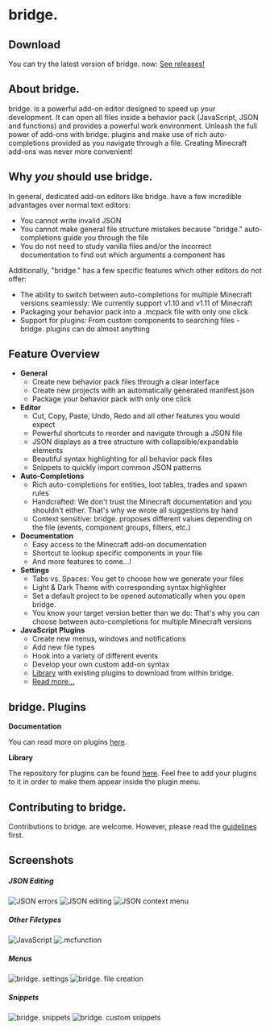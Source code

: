 # bridge.

## Download
You can try the latest version of bridge. now: [See releases!](https://github.com/solvedDev/bridge./releases)

## About bridge.
bridge. is a powerful add-on editor designed to speed up your development. It can open all files inside a behavior pack (JavaScript, JSON and functions) and provides a powerful work environment.
Unleash the full power of add-ons with bridge. plugins and make use of rich auto-completions provided as you navigate through a file. Creating Minecraft add-ons was never more convenient!

## Why *you* should use bridge.
In general, dedicated add-on editors like bridge. have a few incredible advantages over normal text editors:
- You cannot write invalid JSON
- You cannot make general file structure mistakes because "bridge." auto-completions guide you through the file
- You do not need to study vanilla files and/or the incorrect documentation to find out which arguments a component has

Additionally, "bridge." has a few specific features which other editors do not offer:
- The ability to switch between auto-completions for multiple Minecraft versions seamlessly: We currently support v1.10 and v1.11 of Minecraft
- Packaging your behavior pack into a .mcpack file with only one click
- Support for plugins: From custom components to searching files - bridge. plugins can do almost anything

## Feature Overview
- __General__
   - Create new behavior pack files through a clear interface
   - Create new projects with an automatically generated manifest.json
   - Package your behavior pack with only one click
- __Editor__
   - Cut, Copy, Paste, Undo, Redo and all other features you would expect
   - Powerful shortcuts to reorder and navigate through a JSON file
   - JSON displays as a tree structure with collapsible/expandable elements
   - Beautiful syntax highlighting for all behavior pack files
   - Snippets to quickly import common JSON patterns
- __Auto-Completions__
   - Rich auto-completions for entities, loot tables, trades and spawn rules
   - Handcrafted: We don't trust the Minecraft documentation and you shouldn't either. That's why we wrote all suggestions by hand
   - Context sensitive: bridge. proposes different values depending on the file (events, component groups, filters, etc.)
- __Documentation__
   - Easy access to the Minecraft add-on documentation
   - Shortcut to lookup specific components in your file
   - And more features to come...!
- __Settings__
   - Tabs vs. Spaces: You get to choose how we generate your files
   - Light & Dark Theme with corresponding syntax highlighter
   - Set a default project to be opened automatically when you open bridge.
   - You know your target version better than we do: That's why you can choose between auto-completions for multiple Minecraft versions
- __JavaScript Plugins__
   - Create new menus, windows and notifications
   - Add new file types
   - Hook into a variety of different events
   - Develop your own custom add-on syntax
   - [Library](https://github.com/solvedDev/bridge-plugins) with existing plugins to download from within bridge.
   - [Read more...](https://github.com/solvedDev/bridge./blob/master/plugins/getting-started.md)

## bridge. Plugins
__Documentation__

You can read more on plugins [here](https://github.com/solvedDev/bridge./blob/master/plugins/getting-started.md).

__Library__

The repository for plugins can be found [here](https://github.com/solvedDev/bridge-plugins). Feel free to add your plugins to it in order to make them appear inside the plugin menu.

## Contributing to bridge.
Contributions to bridge. are welcome. However, please read the [guidelines](https://github.com/solvedDev/bridge./blob/master/CONTRIBUTING.md) first.

## Screenshots
##### JSON Editing
![JSON errors](https://github.com/solvedDev/bridge./raw/master/images/screenshot_1.png)
![JSON editing](https://github.com/solvedDev/bridge./raw/master/images/screenshot_2.png)
![JSON context menu](https://github.com/solvedDev/bridge./raw/master/images/screenshot_9.png)
##### Other Filetypes
![JavaScript](https://github.com/solvedDev/bridge./raw/master/images/screenshot_6.png)
![.mcfunction](https://github.com/solvedDev/bridge./raw/master/images/screenshot_5.png)
##### Menus
![bridge. settings](https://github.com/solvedDev/bridge./raw/master/images/screenshot_3.png)
![bridge. file creation](https://github.com/solvedDev/bridge./raw/master/images/screenshot_4.png)
##### Snippets
![bridge. snippets](https://github.com/solvedDev/bridge./raw/master/images/screenshot_7.png)
![bridge. custom snippets](https://github.com/solvedDev/bridge./raw/master/images/screenshot_8.png)
